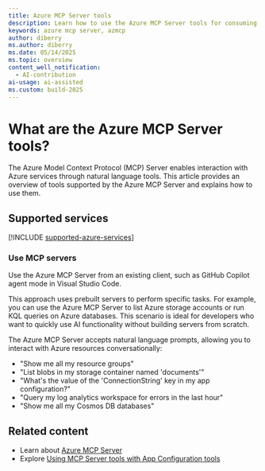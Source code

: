 ```yaml
---
title: Azure MCP Server tools
description: Learn how to use the Azure MCP Server tools for consuming servers.
keywords: azure mcp server, azmcp
author: diberry
ms.author: diberry
ms.date: 05/14/2025
ms.topic: overview
content_well_notification: 
  - AI-contribution
ai-usage: ai-assisted
ms.custom: build-2025
---
```

# What are the Azure MCP Server tools?

The Azure Model Context Protocol (MCP) Server enables interaction with Azure services through natural language tools. This article provides an overview of tools supported by the Azure MCP Server and explains how to use them.

## Supported services

[!INCLUDE [supported-azure-services](../includes/tools/supported-azure-services.md)]

### Use MCP servers

Use the Azure MCP Server from an existing client, such as GitHub Copilot agent mode in Visual Studio Code.

This approach uses prebuilt servers to perform specific tasks. For example, you can use the Azure MCP Server to list Azure storage accounts or run KQL queries on Azure databases. This scenario is ideal for developers who want to quickly use AI functionality without building servers from scratch.

The Azure MCP Server accepts natural language prompts, allowing you to interact with Azure resources conversationally:

- "Show me all my resource groups"
- "List blobs in my storage container named 'documents'"
- "What's the value of the 'ConnectionString' key in my app configuration?"
- "Query my log analytics workspace for errors in the last hour"
- "Show me all my Cosmos DB databases"

## Related content

- Learn about [Azure MCP Server](../get-started.md)
- Explore [Using MCP Server tools with App Configuration tools](app-configuration.md)
